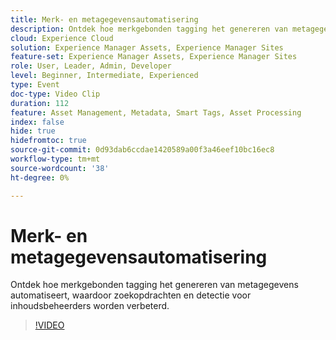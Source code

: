 ```yaml
---
title: Merk- en metagegevensautomatisering
description: Ontdek hoe merkgebonden tagging het genereren van metagegevens automatiseert, waardoor zoekopdrachten en detectie voor inhoudsbeheerders worden verbeterd.
cloud: Experience Cloud
solution: Experience Manager Assets, Experience Manager Sites
feature-set: Experience Manager Assets, Experience Manager Sites
role: User, Leader, Admin, Developer
level: Beginner, Intermediate, Experienced
type: Event
doc-type: Video Clip
duration: 112
feature: Asset Management, Metadata, Smart Tags, Asset Processing
index: false
hide: true
hidefromtoc: true
source-git-commit: 0d93dab6ccdae1420589a00f3a46eef10bc16ec8
workflow-type: tm+mt
source-wordcount: '38'
ht-degree: 0%

---
```



# Merk- en metagegevensautomatisering

Ontdek hoe merkgebonden tagging het genereren van metagegevens automatiseert, waardoor zoekopdrachten en detectie voor inhoudsbeheerders worden verbeterd.

>[!VIDEO](https://video.tv.adobe.com/v/3459244/?learn=on&enablevpops)
